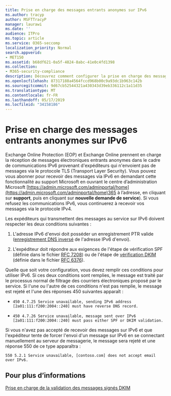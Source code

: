 ```yaml
---
title: Prise en charge des messages entrants anonymes sur IPv6
ms.author: tracyp
author: MSFTTracyP
manager: laurawi
ms.date: ''
audience: ITPro
ms.topic: article
ms.service: O365-seccomp
localization_priority: Normal
search.appverid:
- MET150
ms.assetid: b68df621-0a5f-4824-8abc-41e0c4fd1398
ms.collection:
- M365-security-compliance
description: Découvrez comment configurer la prise en charge des messages anonymes provenant de sources IPv6 pour Exchange Online Protection et Exchange Online.
ms.openlocfilehash: 87317188a4564fccd968b00c9a93dc1b963c142b
ms.sourcegitcommit: 9d67cb52544321a430343d39eb336112c1a11d35
ms.translationtype: MT
ms.contentlocale: fr-FR
ms.lasthandoff: 05/17/2019
ms.locfileid: "34158186"
---
```

# <a name="support-for-anonymous-inbound-email-messages-over-ipv6"></a>Prise en charge des messages entrants anonymes sur IPv6

Exchange Online Protection (EOP) et Exchange Online prennent en charge la réception de messages électroniques entrants anonymes dans le cadre de communications IPv6 provenant d'expéditeurs qui n'envoient pas de messages via le protocole TLS (Transport Layer Security). Vous pouvez vous abonner pour recevoir des messages via IPv6 en demandant cette fonctionnalité au support Microsoft en ouvrant le centre d’administration Microsoft [https://admin.microsoft.com/adminportal/home](https://admin.microsoft.com/adminportal/home)365 à l’adresse, en cliquant sur **support**, puis en cliquant sur **nouvelle demande de service**). Si vous refusez les communications IPv6, vous continuerez à recevoir vos messages via le protocole IPv4.
  
Les expéditeurs qui transmettent des messages au service sur IPv6 doivent respecter les deux conditions suivantes :
  
1. L'adresse IPv6 d'envoi doit posséder un enregistrement PTR valide ([enregistrement DNS inversé](https://en.wikipedia.org/wiki/Reverse_DNS_lookup) de l'adresse IPv6 d'envoi). 
    
2. L'expéditeur doit répondre aux exigences de l'étape de vérification SPF (définie dans le fichier [RFC 7208](https://tools.ietf.org/html/rfc7208)) ou de l'étape de [vérification DKIM](http://dkim.org/) (définie dans le fichier [RFC 6376](https://www.rfc-editor.org/rfc/rfc6376.txt)).
    
Quelle que soit votre configuration, vous devez remplir ces conditions pour utiliser IPv6. Si ces deux conditions sont remplies, le message est traité par le processus normal de filtrage des courriers électroniques proposé par le service. Si l'une ou l'autre de ces conditions n'est pas remplie, le message est rejeté et l'une des réponses 450 suivantes apparaît :
  
-  `450 4.7.25 Service unavailable, sending IPv6 address [2a01:111:f200:2004::240] must have reverse DNS record.`
    
-  `450 4.7.26 Service unavailable, message sent over IPv6 [2a01:111:f200:2004::240] must pass either SPF or DKIM validation.`
    
Si vous n'avez pas accepté de recevoir des messages sur IPv6 et que l'expéditeur tente de forcer l'envoi d'un message sur IPv6 en se connectant manuellement au serveur de messagerie, le message sera rejeté et une réponse 550 de ce type apparaîtra :
  
 `550 5.2.1 Service unavailable, [contoso.com] does not accept email over IPv6.`
  
## <a name="for-more-information"></a>Pour plus d’informations

[Prise en charge de la validation des messages signés DKIM](support-for-validation-of-dkim-signed-messages.md)
  

